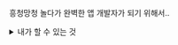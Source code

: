 흥청망청 놀다가 완벽한 앱 개발자가 되기 위해서..
<details>
<summary>
내가 할 수 있는 것
</summary>
![js](https://img.shields.io/badge/JavaScript-F7DF1E?style=for-the-badge&logo=JavaScript&logoColor=white) 
</details>
